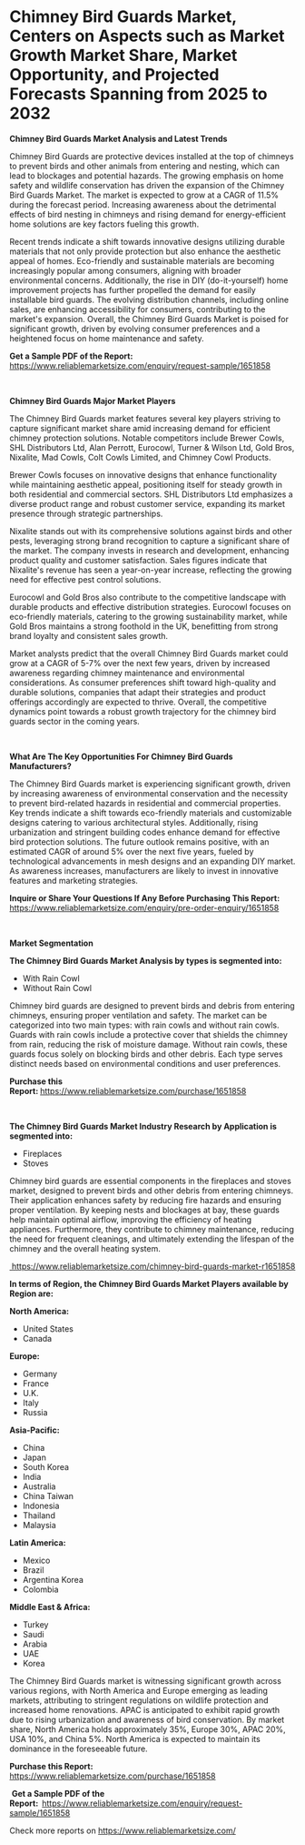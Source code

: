 <p><h1>Chimney Bird Guards Market, Centers on Aspects such as Market Growth Market Share, Market Opportunity, and Projected Forecasts Spanning from 2025 to 2032</h1></p><p><strong>Chimney Bird Guards Market Analysis and Latest Trends</strong></p>
<p><p>Chimney Bird Guards are protective devices installed at the top of chimneys to prevent birds and other animals from entering and nesting, which can lead to blockages and potential hazards. The growing emphasis on home safety and wildlife conservation has driven the expansion of the Chimney Bird Guards Market. The market is expected to grow at a CAGR of 11.5% during the forecast period. Increasing awareness about the detrimental effects of bird nesting in chimneys and rising demand for energy-efficient home solutions are key factors fueling this growth. </p><p>Recent trends indicate a shift towards innovative designs utilizing durable materials that not only provide protection but also enhance the aesthetic appeal of homes. Eco-friendly and sustainable materials are becoming increasingly popular among consumers, aligning with broader environmental concerns. Additionally, the rise in DIY (do-it-yourself) home improvement projects has further propelled the demand for easily installable bird guards. The evolving distribution channels, including online sales, are enhancing accessibility for consumers, contributing to the market's expansion. Overall, the Chimney Bird Guards Market is poised for significant growth, driven by evolving consumer preferences and a heightened focus on home maintenance and safety.</p></p>
<p><strong>Get a Sample PDF of the Report:&nbsp;</strong> <a href="https://www.reliablemarketsize.com/enquiry/request-sample/1651858?utm_campaign=3552&utm_medium=2&utm_source=Github&utm_content=ia&utm_term=08042025&utm_id=chimney-bird-guards">https://www.reliablemarketsize.com/enquiry/request-sample/1651858</a></p>
<p>&nbsp;</p>
<p><strong>Chimney Bird Guards Major Market Players</strong></p>
<p><p>The Chimney Bird Guards market features several key players striving to capture significant market share amid increasing demand for efficient chimney protection solutions. Notable competitors include Brewer Cowls, SHL Distributors Ltd, Alan Perrott, Eurocowl, Turner & Wilson Ltd, Gold Bros, Nixalite, Mad Cowls, Colt Cowls Limited, and Chimney Cowl Products.</p><p>Brewer Cowls focuses on innovative designs that enhance functionality while maintaining aesthetic appeal, positioning itself for steady growth in both residential and commercial sectors. SHL Distributors Ltd emphasizes a diverse product range and robust customer service, expanding its market presence through strategic partnerships.</p><p>Nixalite stands out with its comprehensive solutions against birds and other pests, leveraging strong brand recognition to capture a significant share of the market. The company invests in research and development, enhancing product quality and customer satisfaction. Sales figures indicate that Nixalite's revenue has seen a year-on-year increase, reflecting the growing need for effective pest control solutions.</p><p>Eurocowl and Gold Bros also contribute to the competitive landscape with durable products and effective distribution strategies. Eurocowl focuses on eco-friendly materials, catering to the growing sustainability market, while Gold Bros maintains a strong foothold in the UK, benefitting from strong brand loyalty and consistent sales growth.</p><p>Market analysts predict that the overall Chimney Bird Guards market could grow at a CAGR of 5-7% over the next few years, driven by increased awareness regarding chimney maintenance and environmental considerations. As consumer preferences shift toward high-quality and durable solutions, companies that adapt their strategies and product offerings accordingly are expected to thrive. Overall, the competitive dynamics point towards a robust growth trajectory for the chimney bird guards sector in the coming years.</p></p>
<p>&nbsp;</p>
<p><strong>What Are The Key Opportunities For Chimney Bird Guards Manufacturers?</strong></p>
<p><p>The Chimney Bird Guards market is experiencing significant growth, driven by increasing awareness of environmental conservation and the necessity to prevent bird-related hazards in residential and commercial properties. Key trends indicate a shift towards eco-friendly materials and customizable designs catering to various architectural styles. Additionally, rising urbanization and stringent building codes enhance demand for effective bird protection solutions. The future outlook remains positive, with an estimated CAGR of around 5% over the next five years, fueled by technological advancements in mesh designs and an expanding DIY market. As awareness increases, manufacturers are likely to invest in innovative features and marketing strategies.</p></p>
<p><strong>Inquire or Share Your Questions If Any Before Purchasing This Report:</strong> <a href="https://www.reliablemarketsize.com/enquiry/pre-order-enquiry/1651858?utm_campaign=3552&utm_medium=2&utm_source=Github&utm_content=ia&utm_term=08042025&utm_id=chimney-bird-guards">https://www.reliablemarketsize.com/enquiry/pre-order-enquiry/1651858</a></p>
<p>&nbsp;</p>
<p><strong>Market Segmentation</strong></p>
<p><strong>The Chimney Bird Guards Market Analysis by types is segmented into:</strong></p>
<p><ul><li>With Rain Cowl</li><li>Without Rain Cowl</li></ul></p>
<p><p>Chimney bird guards are designed to prevent birds and debris from entering chimneys, ensuring proper ventilation and safety. The market can be categorized into two main types: with rain cowls and without rain cowls. Guards with rain cowls include a protective cover that shields the chimney from rain, reducing the risk of moisture damage. Without rain cowls, these guards focus solely on blocking birds and other debris. Each type serves distinct needs based on environmental conditions and user preferences.</p></p>
<p><strong>Purchase this Report:&nbsp;</strong><a href="https://www.reliablemarketsize.com/purchase/1651858?utm_campaign=3552&utm_medium=2&utm_source=Github&utm_content=ia&utm_term=08042025&utm_id=chimney-bird-guards">https://www.reliablemarketsize.com/purchase/1651858</a></p>
<p>&nbsp;</p>
<p><strong>The Chimney Bird Guards Market Industry Research by Application is segmented into:</strong></p>
<p><ul><li>Fireplaces</li><li>Stoves</li></ul></p>
<p><p>Chimney bird guards are essential components in the fireplaces and stoves market, designed to prevent birds and other debris from entering chimneys. Their application enhances safety by reducing fire hazards and ensuring proper ventilation. By keeping nests and blockages at bay, these guards help maintain optimal airflow, improving the efficiency of heating appliances. Furthermore, they contribute to chimney maintenance, reducing the need for frequent cleanings, and ultimately extending the lifespan of the chimney and the overall heating system.</p></p>
<p><a href="https://www.reliablemarketsize.com/chimney-bird-guards-market-r1651858?utm_campaign=3552&utm_medium=2&utm_source=Github&utm_content=ia&utm_term=08042025&utm_id=chimney-bird-guards">&nbsp;https://www.reliablemarketsize.com/chimney-bird-guards-market-r1651858</a></p>
<p><strong>In terms of Region, the Chimney Bird Guards Market Players available by Region are:</strong></p>
<p>
    <p> <strong> North America: </strong>
        <ul>
            <li>United States</li>
            <li>Canada</li>
        </ul>
        </p> 
    <p> <strong> Europe: </strong>
        <ul>
            <li>Germany</li>
            <li>France</li>
            <li>U.K.</li>
            <li>Italy</li>
            <li>Russia</li>
        </ul>
        </p> 
    <p> <strong> Asia-Pacific: </strong>
        <ul>
            <li>China</li>
            <li>Japan</li>
            <li>South Korea</li>
            <li>India</li>
            <li>Australia</li>
            <li>China Taiwan</li>
            <li>Indonesia</li>
            <li>Thailand</li>
            <li>Malaysia</li>
        </ul>
        </p> 
    <p> <strong> Latin America: </strong>
        <ul>
            <li>Mexico</li>
            <li>Brazil</li>
            <li>Argentina Korea</li>
            <li>Colombia</li>
        </ul>
        </p> 
    <p> <strong> Middle East & Africa: </strong>
        <ul>
            <li>Turkey</li>
            <li>Saudi</li>
            <li>Arabia</li>
            <li>UAE</li>
            <li>Korea</li>
        </ul>
    </p>
    </p>
<p><p>The Chimney Bird Guards market is witnessing significant growth across various regions, with North America and Europe emerging as leading markets, attributing to stringent regulations on wildlife protection and increased home renovations. APAC is anticipated to exhibit rapid growth due to rising urbanization and awareness of bird conservation. By market share, North America holds approximately 35%, Europe 30%, APAC 20%, USA 10%, and China 5%. North America is expected to maintain its dominance in the foreseeable future.</p></p>
<p><strong>Purchase this Report: </strong><a href="https://www.reliablemarketsize.com/purchase/1651858?utm_campaign=3552&utm_medium=2&utm_source=Github&utm_content=ia&utm_term=08042025&utm_id=chimney-bird-guards">https://www.reliablemarketsize.com/purchase/1651858</a></p>
<p>&nbsp;<strong>Get a Sample PDF of the Report:&nbsp;&nbsp;</strong><a href="https://www.reliablemarketsize.com/enquiry/request-sample/1651858?utm_campaign=3552&utm_medium=2&utm_source=Github&utm_content=ia&utm_term=08042025&utm_id=chimney-bird-guards">https://www.reliablemarketsize.com/enquiry/request-sample/1651858</a></p>
<p><strong></strong></p>
<p>Check more reports on <a href="https://www.reliablemarketsize.com/?utm_campaign=3552&utm_medium=2&utm_source=Github&utm_content=ia&utm_term=08042025&utm_id=chimney-bird-guards">https://www.reliablemarketsize.com/</a></p>